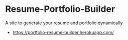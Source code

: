 # Resume-Portfolio-Builder
A  site to generate your resume and portfolio dynamically 
- https://portfolio-resume-builder.herokuapp.com/
